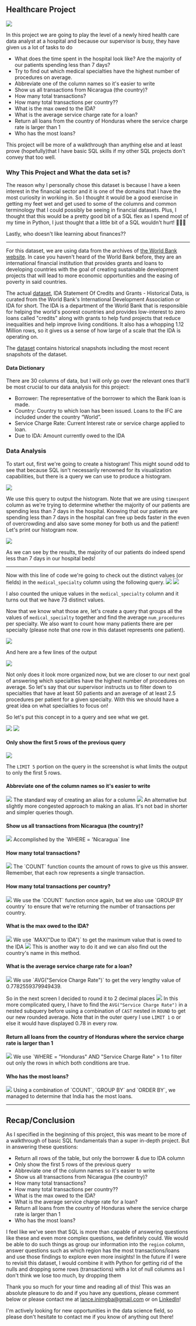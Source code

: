 ## Healthcare Project

<img src="images/Massachusetts Education Project.png?raw=true"/>

In this project we are going to play the level of a newly hired health care data analyst at a hospital and because our supervisor is busy, they have given us a lot of tasks to do 

- What does the time spent in the hospital look like? Are the majority of our patients spending less than 7 days?
- Try to find out which medical specialties have the highest number of procedures on average.
- Abbreviate one of the column names so it's easier to write 
- Show us all transactions from Nicaragua (the country)?
- How many total transactions? 
- How many total transactions per country?? 
- What is the max owed to the IDA?
- What is the average service charge rate for a loan?
- Return all loans from the country of Honduras where the service charge rate is larger than 1 
- Who has the most loans? 

This project will be more of a walkthrough than anything else and at least prove (hopefully)that I have basic SQL skills if my other SQL projects don't convey that too well.

### Why This Project and What the data set is?

The reason why I personally chose this dataset is because I have a keen interest in the financial sector and it is one of the domains that I have the most curiosity in working in. So I thought it would be a good exercise in getting my feet wet and get used to some of the columns and common terminology that I could possibly be seeing in financial datasets. Plus, I thought that this would be a pretty good bit of a SQL flex as I spend most of my time in Python, I just thought that a little bit of a SQL wouldn't hurt! 💪💪💪

Lastly, who doesn't like learning about finances?? 

---
For this dataset, we are using data from the archives of [the World Bank website](https://www.worldbank.org/en/home). In case you haven't heard of the World Bank before, they are an international financial institution that provides grants and loans to developing countries with the goal of creating sustainable development projects that will lead to more economic opportunities and the easing of poverty in said countries. 

The actual [dataset](https://finances.worldbank.org/Loans-and-Credits/IDA-Statement-Of-Credits-and-Grants-Historical-Dat/tdwh-3krx), IDA Statement Of Credits and Grants - Historical Data, is curated from the World Bank's International Development Association or IDA for short. The IDA is a department of the World Bank that is responsible for helping the world's poorest countries and provides low-interest to zero loans called "credits" along with grants to help fund projects that reduce inequalities and help improve living conditions. It also has a whopping 1.12 Million rows, so it gives us a sense of how large of a scale that the IDA is operating on.

The [dataset](https://finances.worldbank.org/Loans-and-Credits/IDA-Statement-Of-Credits-and-Grants-Historical-Dat/tdwh-3krx) contains historical snapshots including the most recent snapshots of the dataset.

#### Data Dictionary

There are 30 columns of data, but I will only go over the relevant ones that'll be most crucial to our data analysis for this project:
- Borrower: The representative of the borrower to which the Bank loan is made.
- Country: Country to which loan has been issued. Loans to the IFC are included under the country “World”.
- Service Charge Rate: Current Interest rate or service charge applied to loan.
- Due to IDA: Amount currently owed to the IDA

### Data Analysis

To start out, first we're going to create a histogram! This might sound odd to see that because SQL isn't necessarily renowned for its visualization capabilities, but there is a query we can use to produce a histogram.

<img src="images/SQL Healthcare Project/query1.png?raw=true"/>

We use this query to output the histogram. Note that we are using `timespent` column as we're trying to determine whether the majority of our patients are spending less than 7 days in the hospital. Knowing that our patients are spending less than 7 days in the hospital can free up beds faster in the even of overcrowding and also save some money for both us and the patient! Let's print our histogram now.

<img src="images/SQL Healthcare Project/histogram.png?raw=true"/>

As we can see by the results, the majority of our patients do indeed spend less than 7 days in our hospital beds!

---
Now with this line of code we're going to check out the distinct values (or fields) in the `medical_specialty` column using the following query.
<img src="images/SQL Healthcare Project/query2.png?raw=true"/>
<img src="images/SQL Healthcare Project/output1.png?raw=true"/>

I also counted the unique values in the `medical_specialty` column and it turns out that we have 73 distinct values.

Now that we know what those are, let's create a query that groups all the values of `medical_specialty` together and find the average `num_procedures` per specialty. We also want to count how many patients there are per specialty (please note that one row in this dataset represents one patient).

<img src="images/SQL Healthcare Project/query3.png?raw=true"/>

And here are a few lines of the output

<img src="images/SQL Healthcare Project/output2.png?raw=true"/>

Not only does it look more organized now, but we are closer to our next goal of answering which specialties have the highest number of procedures on average. So let's say that our supervisor instructs us to filter down to specialties that have at least 50 patients and an average of at least 2.5 procedures per patient for a given specialty. With this we should have a great idea on what specialties to focus on! 

So let's put this concept in to a query and see what we get.

<img src="images/SQL Healthcare Project/query4.1.png?raw=true"/>
<img src="images/SQL Healthcare Project/output3.png?raw=true"/>



#### Only show the first 5 rows of the previous query 
<img src="images/SQL Bank Project Images/2.png?raw=true"/>

The `LIMIT 5` portion on the query in the screenshot is what limits the output to only the first 5 rows.

#### Abbreviate one of the column names so it's easier to write
<img src="images/SQL Bank Project Images/3.1.png?raw=true"/>
The standard way of creating an alias for a column

<img src="images/SQL Bank Project Images/3.png?raw=true"/>
An alternative but slightly more congested approach to making an alias. It's not bad in shorter and simpler queries though.


#### Show us all transactions from Nicaragua (the country)?
<img src="images/SQL Bank Project Images/4.png?raw=true"/>
Accomplished by the `WHERE = 'Nicaragua` line

#### How many total transactions? 
<img src="images/SQL Bank Project Images/5.png?raw=true"/>
The `COUNT` function counts the amount of rows to give us this answer. Remember, that each row represents a single transaction.

#### How many total transactions per country?
<img src="images/SQL Bank Project Images/6.png?raw=true"/>
We use the `COUNT` function once again, but we also use `GROUP BY country` to ensure that we're returning the number of transactions per country.

#### What is the max owed to the IDA?
<img src="images/SQL Bank Project Images/7.png?raw=true"/>
We use `MAX("Due to IDA")` to get the maximum value that is owed to the IDA
<img src="images/SQL Bank Project Images/7.1.png?raw=true"/>
This is another way to do it and we can also find out the country's name in this method.


#### What is the average service charge rate for a loan?
<img src="images/SQL Bank Project Images/8.png?raw=true"/>
We use `AVG("Service Charge Rate")` to get the very lengthy value of 0.7782559379949439. 

So in the next screen I decided to round it to 2 decimal places
<img src="images/SQL Bank Project Images/8.1.png?raw=true"/>
In this more complicated query, I have to find the `AVG("Service Charge Rate")` in a nested subquery before using a combination of `CAST` nested in `ROUND` to get our new rounded average. Note that in the outer query I use `LIMIT 1` o or else it would have displayed 0.78 in every row.

#### Return all loans from the country of Honduras where the service charge rate is larger than 1 
<img src="images/SQL Bank Project Images/9.png?raw=true"/>
We use `WHERE = "Honduras" AND "Service Charge Rate" > 1 to filter out only the rows in which both conditions are true.

#### Who has the most loans? 
<img src="images/SQL Bank Project Images/10.png?raw=true"/>
Using a combination of `COUNT`, `GROUP BY` and `ORDER BY`, we managed to determine that India has the most loans.

---

## Recap/Conclusion

As I specified in the beginning of this project, this was meant to be more of a walkthrough of basic SQL fundamentals than a super in-depth project. But in answering these questions:

- Return all rows of the table, but only the borrower & due to IDA column
- Only show the first 5 rows of the previous query 
- Abbreviate one of the column names so it's easier to write 
- Show us all transactions from Nicaragua (the country)?
- How many total transactions? 
- How many total transactions per country?? 
- What is the max owed to the IDA?
- What is the average service charge rate for a loan?
- Return all loans from the country of Honduras where the service charge rate is larger than 1 
- Who has the most loans?

I feel like we've seen that SQL is more than capable of answering questions like these and even more complex questions, we definitely could. We would be able to do such things as group our information into the `region` column, answer questions such as which region has the most transactions/loans and use those findings to explore even more insights! In the future if I were to revisit this dataset, I would combine it with Python for getting rid of the nulls and dropping some rows (transactions) with a lot of null columns as I don't think we lose too much, by dropping them

Thank you so much for your time and reading all of this! This was an absolute pleasure to do and if you have any questions, please comment below or please contact me at lance.inimgba@gmail.com or on [LinkedIn](https://www.linkedin.com/in/lance-inimgba-65a23a50/)!

I'm actively looking for new opportunities in the data science field, so please don't hesitate to contact me if you know of anything out there!



